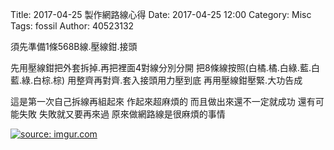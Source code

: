 Title: 2017-04-25  製作網路線心得
Date: 2017-04-25 12:00
Category: Misc
Tags: fossil
Author: 40523132

<!-- PELICAN_END_SUMMARY --> 

須先準備1條568B線.壓線鉗.接頭

先用壓線鉗把外套拆掉.再把裡面4對線分別分開
把8條線按照(白橘.橘.白綠.藍.白藍.綠.白棕.棕)
用整齊再對齊.套入接頭用力壓到底
再用壓線鉗壓緊.大功告成

這是第一次自己拆線再組起來 作起來超麻煩的 
而且做出來還不一定就成功 還有可能失敗
失敗就又要再來過 原來做網路線是很麻煩的事情 

<a href="http://imgur.com/rkQt3nG"><img src="http://i.imgur.com/rkQt3nG.jpg" title="source: imgur.com" /></a>